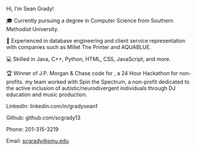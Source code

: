 

Hi, I'm Sean Grady!

:mortar_board: Currently pursuing a degree in Computer Science from Southern Methodist University.  

:briefcase: Experienced in database engineering and client service representation with companies such as Millet The Printer and AQUABLUE.  

:computer: Skilled in Java, C++, Python, HTML, CSS, JavaScript, and more.  

:trophy: Winner of J.P. Morgan & Chase code for <good>, a 24 Hour Hackathon for non-profits. my team worked with Spin the Spectrum, a non-profit dedicated to the active inclusion of autistic/neurodivergent individuals through DJ education and music production.  


LinkedIn: linkedin.com/in/gradysean1  

Github: github.com/scgrady13  

Phone: 201-315-3219  

Email: scgrady@smu.edu  


